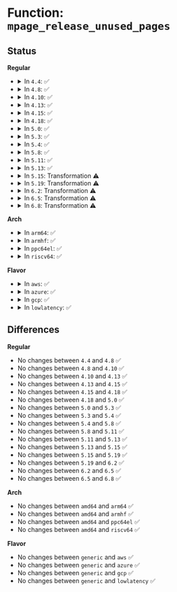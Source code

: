 # Function: <code>mpage_release_unused_pages</code>

## Status
<b>Regular</b>
<ul>
<li>
<details>
<summary>In <code>4.4</code>: ✅</summary>

```c
void mpage_release_unused_pages(struct mpage_da_data *mpd, bool invalidate);
```

**Collision:** Unique Static

**Inline:** No

**Transformation:** False

**Instances:**

```
In fs/ext4/inode.c (ffffffff81295fb0)
Location: fs/ext4/inode.c:1461
Inline: False
Direct callers:
  - fs/ext4/inode.c:ext4_writepages
  - fs/ext4/inode.c:ext4_writepages
  - fs/ext4/inode.c:ext4_writepages
  - fs/ext4/inode.c:ext4_writepages
  - fs/ext4/inode.c:ext4_writepages
```
**Symbols:**

```
ffffffff81295fb0-ffffffff81296162: mpage_release_unused_pages (STB_LOCAL)
```
</details>
</li>
<li>
<details>
<summary>In <code>4.8</code>: ✅</summary>

```c
void mpage_release_unused_pages(struct mpage_da_data *mpd, bool invalidate);
```

**Collision:** Unique Static

**Inline:** No

**Transformation:** False

**Instances:**

```
In fs/ext4/inode.c (ffffffff812c3580)
Location: fs/ext4/inode.c:1618
Inline: False
Direct callers:
  - fs/ext4/inode.c:ext4_writepages
  - fs/ext4/inode.c:ext4_writepages
```
**Symbols:**

```
ffffffff812c3580-ffffffff812c375c: mpage_release_unused_pages (STB_LOCAL)
```
</details>
</li>
<li>
<details>
<summary>In <code>4.10</code>: ✅</summary>

```c
void mpage_release_unused_pages(struct mpage_da_data *mpd, bool invalidate);
```

**Collision:** Unique Static

**Inline:** No

**Transformation:** False

**Instances:**

```
In fs/ext4/inode.c (ffffffff812d8c10)
Location: fs/ext4/inode.c:1645
Inline: False
Direct callers:
  - fs/ext4/inode.c:ext4_writepages
  - fs/ext4/inode.c:ext4_writepages
```
**Symbols:**

```
ffffffff812d8c10-ffffffff812d8e02: mpage_release_unused_pages (STB_LOCAL)
```
</details>
</li>
<li>
<details>
<summary>In <code>4.13</code>: ✅</summary>

```c
void mpage_release_unused_pages(struct mpage_da_data *mpd, bool invalidate);
```

**Collision:** Unique Static

**Inline:** No

**Transformation:** False

**Instances:**

```
In fs/ext4/inode.c (ffffffff812fceb0)
Location: fs/ext4/inode.c:1699
Inline: False
Direct callers:
  - fs/ext4/inode.c:ext4_writepages
  - fs/ext4/inode.c:ext4_writepages
  - fs/ext4/inode.c:ext4_writepages
```
**Symbols:**

```
ffffffff812fceb0-ffffffff812fd0a1: mpage_release_unused_pages (STB_LOCAL)
```
</details>
</li>
<li>
<details>
<summary>In <code>4.15</code>: ✅</summary>

```c
void mpage_release_unused_pages(struct mpage_da_data *mpd, bool invalidate);
```

**Collision:** Unique Static

**Inline:** No

**Transformation:** False

**Instances:**

```
In fs/ext4/inode.c (ffffffff813217b0)
Location: fs/ext4/inode.c:1709
Inline: False
Direct callers:
  - fs/ext4/inode.c:ext4_writepages
  - fs/ext4/inode.c:ext4_writepages
  - fs/ext4/inode.c:ext4_writepages
```
**Symbols:**

```
ffffffff813217b0-ffffffff81321986: mpage_release_unused_pages (STB_LOCAL)
```
</details>
</li>
<li>
<details>
<summary>In <code>4.18</code>: ✅</summary>

```c
void mpage_release_unused_pages(struct mpage_da_data *mpd, bool invalidate);
```

**Collision:** Unique Static

**Inline:** No

**Transformation:** False

**Instances:**

```
In fs/ext4/inode.c (ffffffff8134f810)
Location: fs/ext4/inode.c:1712
Inline: False
Direct callers:
  - fs/ext4/inode.c:ext4_writepages
  - fs/ext4/inode.c:ext4_writepages
  - fs/ext4/inode.c:ext4_writepages
```
**Symbols:**

```
ffffffff8134f810-ffffffff8134f9db: mpage_release_unused_pages (STB_LOCAL)
```
</details>
</li>
<li>
<details>
<summary>In <code>5.0</code>: ✅</summary>

```c
void mpage_release_unused_pages(struct mpage_da_data *mpd, bool invalidate);
```

**Collision:** Unique Static

**Inline:** No

**Transformation:** False

**Instances:**

```
In fs/ext4/inode.c (ffffffff813679f0)
Location: fs/ext4/inode.c:1697
Inline: False
Direct callers:
  - fs/ext4/inode.c:ext4_writepages
  - fs/ext4/inode.c:ext4_writepages
  - fs/ext4/inode.c:ext4_writepages
```
**Symbols:**

```
ffffffff813679f0-ffffffff81367bc1: mpage_release_unused_pages (STB_LOCAL)
```
</details>
</li>
<li>
<details>
<summary>In <code>5.3</code>: ✅</summary>

```c
void mpage_release_unused_pages(struct mpage_da_data *mpd, bool invalidate);
```

**Collision:** Unique Static

**Inline:** No

**Transformation:** False

**Instances:**

```
In fs/ext4/inode.c (ffffffff81390d00)
Location: fs/ext4/inode.c:1713
Inline: False
Direct callers:
  - fs/ext4/inode.c:ext4_writepages
  - fs/ext4/inode.c:ext4_writepages
  - fs/ext4/inode.c:ext4_writepages
```
**Symbols:**

```
ffffffff81390d00-ffffffff81390ebb: mpage_release_unused_pages (STB_LOCAL)
```
</details>
</li>
<li>
<details>
<summary>In <code>5.4</code>: ✅</summary>

```c
void mpage_release_unused_pages(struct mpage_da_data *mpd, bool invalidate);
```

**Collision:** Unique Static

**Inline:** No

**Transformation:** False

**Instances:**

```
In fs/ext4/inode.c (ffffffff813a96c0)
Location: fs/ext4/inode.c:1689
Inline: False
Direct callers:
  - fs/ext4/inode.c:ext4_writepages
  - fs/ext4/inode.c:ext4_writepages
  - fs/ext4/inode.c:ext4_writepages
```
**Symbols:**

```
ffffffff813a96c0-ffffffff813a987b: mpage_release_unused_pages (STB_LOCAL)
```
</details>
</li>
<li>
<details>
<summary>In <code>5.8</code>: ✅</summary>

```c
void mpage_release_unused_pages(struct mpage_da_data *mpd, bool invalidate);
```

**Collision:** Unique Static

**Inline:** No

**Transformation:** False

**Instances:**

```
In fs/ext4/inode.c (ffffffff813f6230)
Location: fs/ext4/inode.c:1539
Inline: False
Direct callers:
  - fs/ext4/inode.c:ext4_writepages
  - fs/ext4/inode.c:ext4_writepages
  - fs/ext4/inode.c:ext4_writepages
```
**Symbols:**

```
ffffffff813f6230-ffffffff813f63f1: mpage_release_unused_pages (STB_LOCAL)
```
</details>
</li>
<li>
<details>
<summary>In <code>5.11</code>: ✅</summary>

```c
void mpage_release_unused_pages(struct mpage_da_data *mpd, bool invalidate);
```

**Collision:** Unique Static

**Inline:** No

**Transformation:** False

**Instances:**

```
In fs/ext4/inode.c (ffffffff81408b90)
Location: fs/ext4/inode.c:1556
Inline: False
Direct callers:
  - fs/ext4/inode.c:ext4_writepages
  - fs/ext4/inode.c:ext4_writepages
  - fs/ext4/inode.c:ext4_writepages
```
**Symbols:**

```
ffffffff81408b90-ffffffff81408d51: mpage_release_unused_pages (STB_LOCAL)
```
</details>
</li>
<li>
<details>
<summary>In <code>5.13</code>: ✅</summary>

```c
void mpage_release_unused_pages(struct mpage_da_data *mpd, bool invalidate);
```

**Collision:** Unique Static

**Inline:** No

**Transformation:** False

**Instances:**

```
In fs/ext4/inode.c (ffffffff8140ea90)
Location: fs/ext4/inode.c:1555
Inline: False
Direct callers:
  - fs/ext4/inode.c:ext4_writepages
  - fs/ext4/inode.c:ext4_writepages
  - fs/ext4/inode.c:ext4_writepages
```
**Symbols:**

```
ffffffff8140ea90-ffffffff8140ec52: mpage_release_unused_pages (STB_LOCAL)
```
</details>
</li>
<li>
<details>
<summary>In <code>5.15</code>: Transformation ⚠️</summary>

```c
void mpage_release_unused_pages(struct mpage_da_data *mpd, bool invalidate);
```

**Collision:** Unique Static

**Inline:** No

**Transformation:** True

**Instances:**

```
In fs/ext4/inode.c (0)
Location: fs/ext4/inode.c:1543
Inline: False
Direct callers:
  - fs/ext4/inode.c:ext4_writepages
  - fs/ext4/inode.c:ext4_writepages
  - fs/ext4/inode.c:ext4_writepages
```
**Symbols:**

```
ffffffff81461d30-ffffffff81461f25: mpage_release_unused_pages (STB_LOCAL)
ffffffff81cca961-ffffffff81cca9cc: mpage_release_unused_pages.cold (STB_LOCAL)
```
</details>
</li>
<li>
<details>
<summary>In <code>5.19</code>: Transformation ⚠️</summary>

```c
void mpage_release_unused_pages(struct mpage_da_data *mpd, bool invalidate);
```

**Collision:** Unique Static

**Inline:** No

**Transformation:** True

**Instances:**

```
In fs/ext4/inode.c (0)
Location: fs/ext4/inode.c:1556
Inline: False
Direct callers:
  - fs/ext4/inode.c:ext4_writepages
  - fs/ext4/inode.c:ext4_writepages
  - fs/ext4/inode.c:ext4_writepages
  - fs/ext4/inode.c:ext4_writepages
```
**Symbols:**

```
ffffffff814e1380-ffffffff814e1657: mpage_release_unused_pages (STB_LOCAL)
ffffffff81e7d75e-ffffffff81e7d80a: mpage_release_unused_pages.cold (STB_LOCAL)
```
</details>
</li>
<li>
<details>
<summary>In <code>6.2</code>: Transformation ⚠️</summary>

```c
void mpage_release_unused_pages(struct mpage_da_data *mpd, bool invalidate);
```

**Collision:** Unique Static

**Inline:** No

**Transformation:** True

**Instances:**

```
In fs/ext4/inode.c (0)
Location: fs/ext4/inode.c:1573
Inline: False
Direct callers:
  - fs/ext4/inode.c:ext4_do_writepages
  - fs/ext4/inode.c:ext4_do_writepages
  - fs/ext4/inode.c:ext4_do_writepages
  - fs/ext4/inode.c:ext4_do_writepages
```
**Symbols:**

```
ffffffff81579bf0-ffffffff81579e8f: mpage_release_unused_pages (STB_LOCAL)
ffffffff8206dc04-ffffffff8206dcb6: mpage_release_unused_pages.cold (STB_LOCAL)
```
</details>
</li>
<li>
<details>
<summary>In <code>6.5</code>: Transformation ⚠️</summary>

```c
void mpage_release_unused_pages(struct mpage_da_data *mpd, bool invalidate);
```

**Collision:** Unique Static

**Inline:** No

**Transformation:** True

**Instances:**

```
In fs/ext4/inode.c (0)
Location: fs/ext4/inode.c:1532
Inline: False
Direct callers:
  - fs/ext4/inode.c:ext4_do_writepages
  - fs/ext4/inode.c:ext4_do_writepages
  - fs/ext4/inode.c:ext4_do_writepages
  - fs/ext4/inode.c:ext4_do_writepages
  - fs/ext4/inode.c:ext4_do_writepages
```
**Symbols:**

```
ffffffff815b1780-ffffffff815b1a22: mpage_release_unused_pages (STB_LOCAL)
ffffffff820ed92b-ffffffff820ed9dd: mpage_release_unused_pages.cold (STB_LOCAL)
```
</details>
</li>
<li>
<details>
<summary>In <code>6.8</code>: Transformation ⚠️</summary>

```c
void mpage_release_unused_pages(struct mpage_da_data *mpd, bool invalidate);
```

**Collision:** Unique Static

**Inline:** No

**Transformation:** True

**Instances:**

```
In fs/ext4/inode.c (0)
Location: fs/ext4/inode.c:1544
Inline: False
Direct callers:
  - fs/ext4/inode.c:ext4_do_writepages
  - fs/ext4/inode.c:ext4_do_writepages
  - fs/ext4/inode.c:ext4_do_writepages
  - fs/ext4/inode.c:ext4_do_writepages
  - fs/ext4/inode.c:ext4_do_writepages
```
**Symbols:**

```
ffffffff815ea7f0-ffffffff815eaa89: mpage_release_unused_pages (STB_LOCAL)
ffffffff821caa60-ffffffff821cab10: mpage_release_unused_pages.cold (STB_LOCAL)
```
</details>
</li>
</ul>
<b>Arch</b>
<ul>
<li>
<details>
<summary>In <code>arm64</code>: ✅</summary>

```c
void mpage_release_unused_pages(struct mpage_da_data *mpd, bool invalidate);
```

**Collision:** Unique Static

**Inline:** No

**Transformation:** False

**Instances:**

```
In fs/ext4/inode.c (ffff80001047ef40)
Location: fs/ext4/inode.c:1689
Inline: False
Direct callers:
  - fs/ext4/inode.c:ext4_writepages
  - fs/ext4/inode.c:ext4_writepages
  - fs/ext4/inode.c:ext4_writepages
```
**Symbols:**

```
ffff80001047ef40-ffff80001047f118: mpage_release_unused_pages (STB_LOCAL)
```
</details>
</li>
<li>
<details>
<summary>In <code>armhf</code>: ✅</summary>

```c
void mpage_release_unused_pages(struct mpage_da_data *mpd, bool invalidate);
```

**Collision:** Unique Static

**Inline:** No

**Transformation:** False

**Instances:**

```
In fs/ext4/inode.c (c063ee6c)
Location: fs/ext4/inode.c:1689
Inline: False
Direct callers:
  - fs/ext4/inode.c:ext4_writepages
  - fs/ext4/inode.c:ext4_writepages
  - fs/ext4/inode.c:ext4_writepages
```
**Symbols:**

```
c063ee6c-c063f010: mpage_release_unused_pages (STB_LOCAL)
```
</details>
</li>
<li>
<details>
<summary>In <code>ppc64el</code>: ✅</summary>

```c
void mpage_release_unused_pages(struct mpage_da_data *mpd, bool invalidate);
```

**Collision:** Unique Static

**Inline:** No

**Transformation:** False

**Instances:**

```
In fs/ext4/inode.c (c0000000005a17c0)
Location: fs/ext4/inode.c:1689
Inline: False
Direct callers:
  - fs/ext4/inode.c:ext4_writepages
  - fs/ext4/inode.c:ext4_writepages
  - fs/ext4/inode.c:ext4_writepages
```
**Symbols:**

```
c0000000005a17c0-c0000000005a1a6c: mpage_release_unused_pages (STB_LOCAL)
```
</details>
</li>
<li>
<details>
<summary>In <code>riscv64</code>: ✅</summary>

```c
void mpage_release_unused_pages(struct mpage_da_data *mpd, bool invalidate);
```

**Collision:** Unique Static

**Inline:** No

**Transformation:** False

**Instances:**

```
In fs/ext4/inode.c (ffffffe000307000)
Location: fs/ext4/inode.c:1689
Inline: False
Direct callers:
  - fs/ext4/inode.c:ext4_writepages
  - fs/ext4/inode.c:ext4_writepages
  - fs/ext4/inode.c:ext4_writepages
```
**Symbols:**

```
ffffffe000307000-ffffffe000307172: mpage_release_unused_pages (STB_LOCAL)
```
</details>
</li>
</ul>
<b>Flavor</b>
<ul>
<li>
<details>
<summary>In <code>aws</code>: ✅</summary>

```c
void mpage_release_unused_pages(struct mpage_da_data *mpd, bool invalidate);
```

**Collision:** Unique Static

**Inline:** No

**Transformation:** False

**Instances:**

```
In fs/ext4/inode.c (ffffffff813a1ca0)
Location: fs/ext4/inode.c:1689
Inline: False
Direct callers:
  - fs/ext4/inode.c:ext4_writepages
  - fs/ext4/inode.c:ext4_writepages
  - fs/ext4/inode.c:ext4_writepages
```
**Symbols:**

```
ffffffff813a1ca0-ffffffff813a1e5b: mpage_release_unused_pages (STB_LOCAL)
```
</details>
</li>
<li>
<details>
<summary>In <code>azure</code>: ✅</summary>

```c
void mpage_release_unused_pages(struct mpage_da_data *mpd, bool invalidate);
```

**Collision:** Unique Static

**Inline:** No

**Transformation:** False

**Instances:**

```
In fs/ext4/inode.c (ffffffff81392730)
Location: fs/ext4/inode.c:1689
Inline: False
Direct callers:
  - fs/ext4/inode.c:ext4_writepages
  - fs/ext4/inode.c:ext4_writepages
  - fs/ext4/inode.c:ext4_writepages
```
**Symbols:**

```
ffffffff81392730-ffffffff813928eb: mpage_release_unused_pages (STB_LOCAL)
```
</details>
</li>
<li>
<details>
<summary>In <code>gcp</code>: ✅</summary>

```c
void mpage_release_unused_pages(struct mpage_da_data *mpd, bool invalidate);
```

**Collision:** Unique Static

**Inline:** No

**Transformation:** False

**Instances:**

```
In fs/ext4/inode.c (ffffffff8139f500)
Location: fs/ext4/inode.c:1689
Inline: False
Direct callers:
  - fs/ext4/inode.c:ext4_writepages
  - fs/ext4/inode.c:ext4_writepages
  - fs/ext4/inode.c:ext4_writepages
```
**Symbols:**

```
ffffffff8139f500-ffffffff8139f6bb: mpage_release_unused_pages (STB_LOCAL)
```
</details>
</li>
<li>
<details>
<summary>In <code>lowlatency</code>: ✅</summary>

```c
void mpage_release_unused_pages(struct mpage_da_data *mpd, bool invalidate);
```

**Collision:** Unique Static

**Inline:** No

**Transformation:** False

**Instances:**

```
In fs/ext4/inode.c (ffffffff813b3ba0)
Location: fs/ext4/inode.c:1689
Inline: False
Direct callers:
  - fs/ext4/inode.c:ext4_writepages
  - fs/ext4/inode.c:ext4_writepages
  - fs/ext4/inode.c:ext4_writepages
```
**Symbols:**

```
ffffffff813b3ba0-ffffffff813b3d5b: mpage_release_unused_pages (STB_LOCAL)
```
</details>
</li>
</ul>

## Differences
<b>Regular</b>
<ul>
<li>
No changes between <code>4.4</code> and <code>4.8</code> ✅
</li>
<li>
No changes between <code>4.8</code> and <code>4.10</code> ✅
</li>
<li>
No changes between <code>4.10</code> and <code>4.13</code> ✅
</li>
<li>
No changes between <code>4.13</code> and <code>4.15</code> ✅
</li>
<li>
No changes between <code>4.15</code> and <code>4.18</code> ✅
</li>
<li>
No changes between <code>4.18</code> and <code>5.0</code> ✅
</li>
<li>
No changes between <code>5.0</code> and <code>5.3</code> ✅
</li>
<li>
No changes between <code>5.3</code> and <code>5.4</code> ✅
</li>
<li>
No changes between <code>5.4</code> and <code>5.8</code> ✅
</li>
<li>
No changes between <code>5.8</code> and <code>5.11</code> ✅
</li>
<li>
No changes between <code>5.11</code> and <code>5.13</code> ✅
</li>
<li>
No changes between <code>5.13</code> and <code>5.15</code> ✅
</li>
<li>
No changes between <code>5.15</code> and <code>5.19</code> ✅
</li>
<li>
No changes between <code>5.19</code> and <code>6.2</code> ✅
</li>
<li>
No changes between <code>6.2</code> and <code>6.5</code> ✅
</li>
<li>
No changes between <code>6.5</code> and <code>6.8</code> ✅
</li>
</ul>
<b>Arch</b>
<ul>
<li>
No changes between <code>amd64</code> and <code>arm64</code> ✅
</li>
<li>
No changes between <code>amd64</code> and <code>armhf</code> ✅
</li>
<li>
No changes between <code>amd64</code> and <code>ppc64el</code> ✅
</li>
<li>
No changes between <code>amd64</code> and <code>riscv64</code> ✅
</li>
</ul>
<b>Flavor</b>
<ul>
<li>
No changes between <code>generic</code> and <code>aws</code> ✅
</li>
<li>
No changes between <code>generic</code> and <code>azure</code> ✅
</li>
<li>
No changes between <code>generic</code> and <code>gcp</code> ✅
</li>
<li>
No changes between <code>generic</code> and <code>lowlatency</code> ✅
</li>
</ul>
